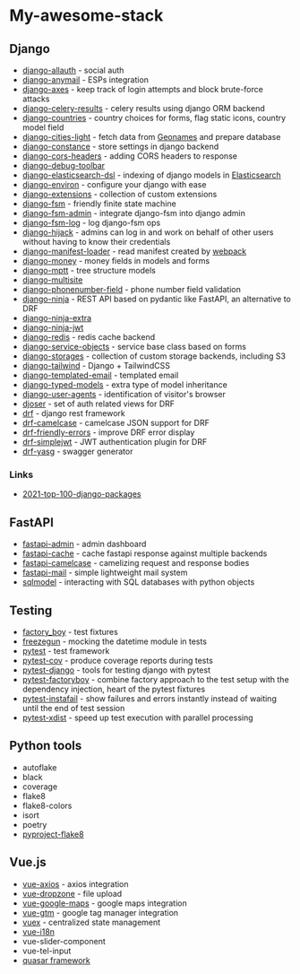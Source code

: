 # My-awesome-stack


## Django

- [django-allauth](https://django-allauth.readthedocs.io/en/latest/installation.html) - social auth
- [django-anymail](https://github.com/anymail/django-anymail) - ESPs integration
- [django-axes](https://github.com/jazzband/django-axes) - keep track of login attempts and block brute-force attacks
- [django-celery-results](https://github.com/celery/django-celery-results) - celery results using django ORM backend
- [django-countries](https://github.com/SmileyChris/django-countries) - country choices for forms, flag static icons, country model field
- [django-cities-light](https://github.com/yourlabs/django-cities-light) - fetch data from [Geonames](http://www.geonames.org/) and prepare database
- [django-constance](https://github.com/jazzband/django-constance) - store settings in django backend
- [django-cors-headers](https://github.com/adamchainz/django-cors-headers) - adding CORS headers to response
- [django-debug-toolbar](https://github.com/jazzband/django-debug-toolbar)
- [django-elasticsearch-dsl](https://github.com/django-es/django-elasticsearch-dsl) - indexing of django models in [Elasticsearch](https://www.elastic.co/)
- [django-environ](https://django-environ.readthedocs.io/en/latest/) - configure your django with ease
- [django-extensions](https://github.com/django-extensions/django-extensions) - collection of custom extensions
- [django-fsm](https://github.com/viewflow/django-fsm) - friendly finite state machine
- [django-fsm-admin](https://github.com/gadventures/django-fsm-admin) - integrate django-fsm into django admin
- [django-fsm-log](https://github.com/jazzband/django-fsm-log) - log django-fsm ops
- [django-hijack](https://github.com/django-hijack/django-hijack) - admins can log in and work on behalf of other users without having to know their credentials
- [django-manifest-loader](https://github.com/rykener/django-manifest-loader) - read manifest created by [webpack](https://www.npmjs.com/package/webpack-manifest-plugin)
- [django-money](https://github.com/django-money/django-money) - money fields in models and forms
- [django-mptt](https://django-mptt.readthedocs.io/en/latest/) - tree structure models
- [django-multisite](https://github.com/ecometrica/django-multisite)
- [django-phonenumber-field](https://github.com/stefanfoulis/django-phonenumber-field) - phone number field validation
- [django-ninja](https://django-ninja.rest-framework.com/) - REST API based on pydantic like FastAPI, an alternative to DRF
- [django-ninja-extra](https://github.com/eadwinCode/django-ninja-extra)
- [django-ninja-jwt](https://github.com/eadwinCode/django-ninja-jwt)
- [django-redis](https://github.com/jazzband/django-redis) - redis cache backend
- [django-service-objects](https://django-service-objects.readthedocs.io/en/latest/) - service base class based on forms
- [django-storages](https://django-storages.readthedocs.io/en/latest/) - collection of custom storage backends, including S3
- [django-tailwind](https://github.com/timonweb/django-tailwind) - Django + TailwindCSS
- [django-templated-email](https://github.com/vintasoftware/django-templated-email) - templated email
- [django-typed-models](https://github.com/craigds/django-typed-models) - extra type of model inheritance
- [django-user-agents](https://github.com/selwin/django-user_agents) - identification of visitor's browser
- [djoser](https://github.com/sunscrapers/djoser) - set of auth related views for DRF
- [drf](https://www.django-rest-framework.org/) - django rest framework
- [drf-camelcase](https://github.com/vbabiy/djangorestframework-camel-case) - camelcase JSON support for DRF
- [drf-friendly-errors](https://github.com/FutureMind/drf-friendly-errors) - improve DRF error display
- [drf-simplejwt](https://github.com/jazzband/djangorestframework-simplejwt) - JWT authentication plugin for DRF
- [drf-yasg](https://github.com/axnsan12/drf-yasg) - swagger generator

### Links
- [2021-top-100-django-packages](https://blog.devgenius.io/2021-top-100-django-packages-list-during-the-year-92fef0ba79c9?gi=f683fb71ca8e)

## FastAPI

- [fastapi-admin](https://github.com/fastapi-admin/fastapi-admin) - admin dashboard
- [fastapi-cache](https://github.com/long2ice/fastapi-cache) - cache fastapi response against multiple backends
- [fastapi-camelcase](https://nf1s.github.io/fastapi-camelcase) - camelizing request and response bodies
- [fastapi-mail](https://github.com/sabuhish/fastapi-mail) - simple lightweight mail system
- [sqlmodel](https://sqlmodel.tiangolo.com/) - interacting with SQL databases with python objects

## Testing

- [factory_boy](https://factoryboy.readthedocs.io/en/stable/) - test fixtures
- [freezegun](https://github.com/spulec/freezegun) - mocking the datetime module in tests
- [pytest](https://docs.pytest.org/en/6.2.x/) - test framework
- [pytest-cov](https://github.com/pytest-dev/pytest-cov) - produce coverage reports during tests
- [pytest-django](https://pytest-django.readthedocs.io/en/latest/) - tools for testing django with pytest
- [pytest-factoryboy](https://pytest-factoryboy.readthedocs.io/) - combine factory approach to the test setup with the dependency injection, heart of the pytest fixtures
- [pytest-instafail](https://github.com/pytest-dev/pytest-instafail) - show failures and errors instantly instead of waiting until the end of test session
- [pytest-xdist](https://github.com/pytest-dev/pytest-xdist) - speed up test execution with parallel processing

## Python tools

- autoflake
- black
- coverage
- flake8
- flake8-colors
- isort
- poetry
- [pyproject-flake8](https://github.com/csachs/pyproject-flake8)


## Vue.js

- [vue-axios](https://www.npmjs.com/package/vue-axios) - axios integration
- [vue-dropzone](https://www.npmjs.com/package/vue2-dropzone) - file upload
- [vue-google-maps](https://www.npmjs.com/package/vue2-google-maps) - google maps integration
- [vue-gtm](https://www.npmjs.com/package/@gtm-support/vue2-gtm) - google tag manager integration
- [vuex](https://github.com/vuejs/vuex) - centralized state management
- [vue-i18n](https://www.npmjs.com/package/vue-i18n)
- vue-slider-component
- vue-tel-input
- [quasar framework](https://quasar.dev/)
